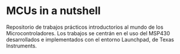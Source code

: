 # MCUs in a nutshell
 Repositorio de trabajos prácticos introductorios al mundo de los Microcontroladores. Los trabajos se centrán en el uso del MSP430 desarrollados e implementados con el entorno Launchpad, de Texas Instruments.
